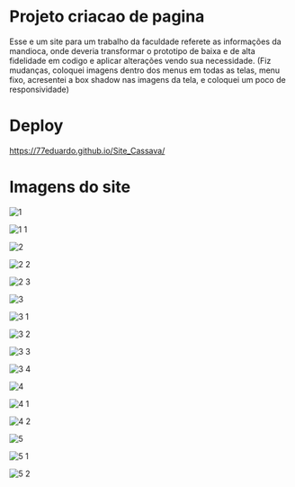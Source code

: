 # Projeto criacao de pagina
  Esse e um site para um trabalho da faculdade referete as informações da mandioca, onde deveria transformar o prototipo de baixa e de alta fidelidade em codigo e aplicar alterações vendo sua necessidade.
(Fiz mudanças, coloquei imagens dentro dos menus em todas as telas, menu fixo, acresentei a box shadow nas imagens da tela, e coloquei um poco de responsividade)

# Deploy
https://77eduardo.github.io/Site_Cassava/

# Imagens do site


![1](https://github.com/77Eduardo/Site_Cassava/assets/103968776/740bb986-30a9-4d02-80dd-d30f1330090d)

![1 1](https://github.com/77Eduardo/Site_Cassava/assets/103968776/45863d6c-3dbc-4a3f-96bf-c327a73c719f)

![2](https://github.com/77Eduardo/Site_Cassava/assets/103968776/dfbe4463-34db-4d5e-b638-f7c2b824c03c)

![2 2](https://github.com/77Eduardo/Site_Cassava/assets/103968776/756d1022-6055-4cfd-afd7-18a545e3fb03)

![2 3](https://github.com/77Eduardo/Site_Cassava/assets/103968776/a8b92723-428c-40c3-adf4-e14f9011d3ea)

![3](https://github.com/77Eduardo/Site_Cassava/assets/103968776/8eb34c29-2ced-4ecd-8a55-99feddf998e9)

![3 1](https://github.com/77Eduardo/Site_Cassava/assets/103968776/57b2e4a8-4c01-4e7d-a4d2-5a90201e1956)

![3 2](https://github.com/77Eduardo/Site_Cassava/assets/103968776/4ede4513-0b07-4a1e-9fb5-268a516ff72d)

![3 3](https://github.com/77Eduardo/Site_Cassava/assets/103968776/b9fca7b7-02ff-4bd2-b7f2-bb436f48496f)

![3 4](https://github.com/77Eduardo/Site_Cassava/assets/103968776/a49ea037-16ae-42ab-8a21-f8653a5daeb7)

![4](https://github.com/77Eduardo/Site_Cassava/assets/103968776/45de186e-661d-4135-a514-85b8631edda3)

![4 1](https://github.com/77Eduardo/Site_Cassava/assets/103968776/f9a6a985-2cec-408d-bb67-0c639e8c0531)

![4 2](https://github.com/77Eduardo/Site_Cassava/assets/103968776/5a0d73aa-29e8-48f4-8b3e-e1e26bd2dcb9)

![5](https://github.com/77Eduardo/Site_Cassava/assets/103968776/5a7cfc7b-2583-41a0-8ab2-640f68880b91)

![5 1](https://github.com/77Eduardo/Site_Cassava/assets/103968776/80892a9a-54fe-48ef-aaed-16ade26e7bd8)

![5 2](https://github.com/77Eduardo/Site_Cassava/assets/103968776/ac29add0-d232-4390-8eee-a3f429f66746)

